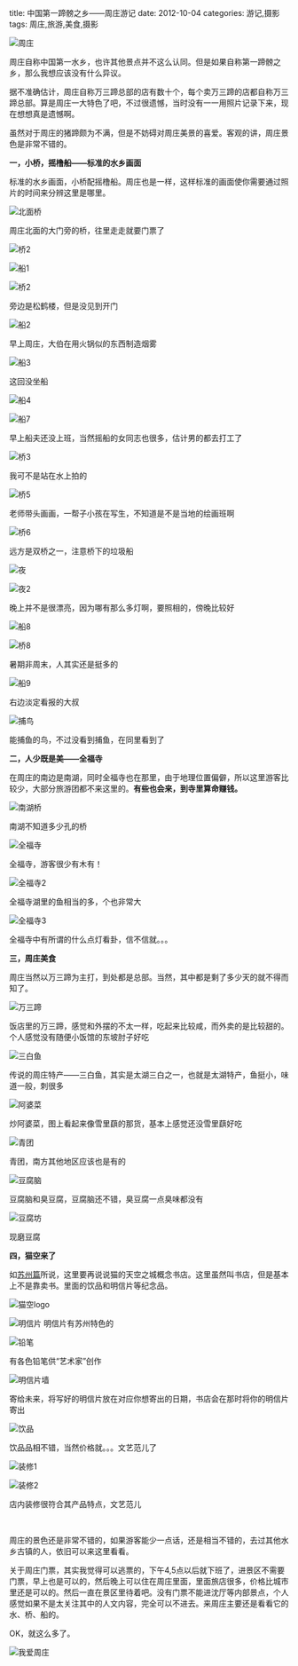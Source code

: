 title: 中国第一蹄髈之乡——周庄游记
date: 2012-10-04
categories: 游记,摄影
tags: 周庄,旅游,美食,摄影

![](images/P1020117.jpg "周庄")

周庄自称中国第一水乡，也许其他景点并不这么认同。但是如果自称第一蹄髈之乡，那么我想应该没有什么异议。

据不准确估计，周庄自称万三蹄总部的店有数十个，每个卖万三蹄的店都自称万三蹄总部。算是周庄一大特色了吧，不过很遗憾，当时没有一一用照片记录下来，现在想想真是遗憾啊。

虽然对于周庄的猪蹄颇为不满，但是不妨碍对周庄美景的喜爱。客观的讲，周庄景色是非常不错的。

<!--more-->

**一，小桥，摇橹船——标准的水乡画面**

标准的水乡画面，小桥配摇橹船。周庄也是一样，这样标准的画面使你需要通过照片的时间来分辨这里是哪里。

![](images/P1020194.jpg "北面桥")

周庄北面的大门旁的桥，往里走走就要门票了

![](images/P1020110.jpg "桥2")

![](images/P1020169.jpg "船1")

![](images/P1020164.jpg "桥2")

旁边是松鹤楼，但是没见到开门

![](images/P1020149.jpg "船2")

早上周庄，大伯在用火锅似的东西制造烟雾

![](images/P1020116.jpg "船3")

这回没坐船

![](images/P1020069.jpg "船4")

![](images/P1020068.jpg "船7")

早上船夫还没上班，当然摇船的女同志也很多，估计男的都去打工了

![](images/P1020088.jpg "桥3")

我可不是站在水上拍的

![](images/P1020083.jpg "桥5")

老师带头画画，一帮子小孩在写生，不知道是不是当地的绘画班啊

![](images/P1020076.jpg "桥6")

远方是双桥之一，注意桥下的垃圾船

![](images/P1020014.jpg "夜")

![](images/P1010983.jpg "夜2")

晚上并不是很漂亮，因为哪有那么多灯啊，要照相的，傍晚比较好

![](images/P1010881.jpg "船8")

![](images/P1010910.jpg "桥8")

暑期非周末，人其实还是挺多的

![](images/P1010890.jpg "船9")

右边淡定看报的大叔

![](images/P1010914.jpg "捕鸟")

能捕鱼的鸟，不过没看到捕鱼，在同里看到了

**二，人少既是美——全福寺**

在周庄的南边是南湖，同时全福寺也在那里，由于地理位置偏僻，所以这里游客比较少，大部分旅游团都不来这里的。**有些也会来，到寺里算命赚钱。**

![](images/P1010919.jpg "南湖桥")

南湖不知道多少孔的桥

![](images/P1010930.jpg "全福寺")

全福寺，游客很少有木有！

![](images/P1010941.jpg "全福寺2")

全福寺湖里的鱼相当的多，个也非常大

![](images/P1010944.jpg "全福寺3")

全福寺中有所谓的什么点灯看卦，信不信就。。。

**三，周庄美食**

周庄当然以万三蹄为主打，到处都是总部。当然，其中都是剩了多少天的就不得而知了。

![](images/P1010964.jpg "万三蹄")

饭店里的万三蹄，感觉和外摆的不太一样，吃起来比较咸，而外卖的是比较甜的。个人感觉没有随便小饭馆的东坡肘子好吃

![](images/P1010966.jpg "三白鱼")

传说的周庄特产——三白鱼，其实是太湖三白之一，也就是太湖特产，鱼挺小，味道一般，刺很多

![](images/P1010963.jpg "阿婆菜")

炒阿婆菜，图上看起来像雪里蕻的那货，基本上感觉还没雪里蕻好吃

![](images/P1020205.jpg "青团")

青团，南方其他地区应该也是有的

![](images/P1020200.jpg "豆腐脑")

豆腐脑和臭豆腐，豆腐脑还不错，臭豆腐一点臭味都没有

![](images/P1020202.jpg "豆腐坊")

现磨豆腐

**四，猫空来了**

如[苏州篇](http://bobobo80.com/19110)所说，这里要再说说猫的天空之城概念书店。这里虽然叫书店，但是基本上不是靠卖书。里面的饮品和明信片等纪念品。

![](images/P1020189.jpg "猫空logo")

![](images/P1020186.jpg "明信片") 明信片有苏州特色的

![](images/P1020179.jpg "铅笔")

有各色铅笔供“艺术家”创作

![](images/P1020188.jpg "明信片墙")

寄给未来，将写好的明信片放在对应你想寄出的日期，书店会在那时将你的明信片寄出

![](images/P1020181.jpg "饮品")

饮品品相不错，当然价格就。。。文艺范儿了

![](images/P1020176.jpg "装修1")

![](images/P1020177.jpg "装修2")

店内装修很符合其产品特点，文艺范儿

 

周庄的景色还是非常不错的，如果游客能少一点话，还是相当不错的，去过其他水乡古镇的人，依旧可以来这里看看。

关于周庄门票，其实我觉得可以逃票的，下午4,5点以后就下班了，进景区不需要门票，早上也是可以的，然后晚上可以住在周庄里面，里面旅店很多，价格比城市里还是可以的。然后一直在景区里待着吧。没有门票不能进沈厅等内部景点，个人感觉如果不是太关注其中的人文内容，完全可以不进去。来周庄主要还是看看它的水、桥、船的。

OK，就这么多了。

![](images/P1010885.jpg "我爱周庄")
